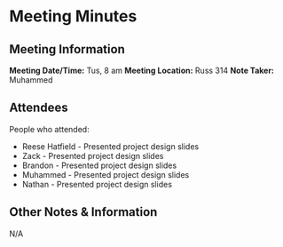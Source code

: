 # Meeting Minutes
## Meeting Information
**Meeting Date/Time:** Tus, 8 am
**Meeting Location:** Russ 314
**Note Taker:** Muhammed

## Attendees
People who attended:
- Reese Hatfield -  Presented project design slides
- Zack -  Presented project design slides
- Brandon -  Presented project design slides
- Muhammed - Presented project design slides
- Nathan -  Presented project design slides
## Other Notes & Information
N/A

